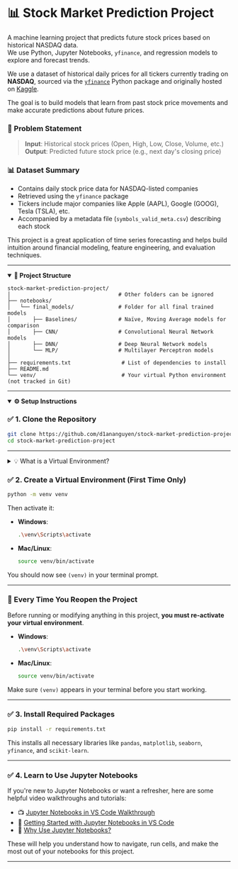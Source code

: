 # 📊 Stock Market Prediction Project 

A machine learning project that predicts future stock prices based on historical NASDAQ data.  
We use Python, Jupyter Notebooks, `yfinance`, and regression models to explore and forecast trends.

We use a dataset of historical daily prices for all tickers currently trading on **NASDAQ**, sourced via the [`yfinance`](https://pypi.org/project/yfinance/) Python package and originally hosted on [Kaggle](https://www.kaggle.com/datasets/jacksoncrow/stock-market-dataset/data).

The goal is to build models that learn from past stock price movements and make accurate predictions about future prices.

### 🧠 Problem Statement
> **Input**: Historical stock prices (Open, High, Low, Close, Volume, etc.)  
> **Output**: Predicted future stock price (e.g., next day's closing price)

### 📊 Dataset Summary
- Contains daily stock price data for NASDAQ-listed companies
- Retrieved using the `yfinance` package
- Tickers include major companies like Apple (AAPL), Google (GOOG), Tesla (TSLA), etc.
- Accompanied by a metadata file (`symbols_valid_meta.csv`) describing each stock

This project is a great application of time series forecasting and helps build intuition around financial modeling, feature engineering, and evaluation techniques.

---

<details open>
<summary> <strong>🧱 Project Structure</strong></summary>

```
stock-market-prediction-project/
│                                  # Other folders can be ignored
├── notebooks/
│   └── final_models/              # Folder for all final trained models
│       ├── Baselines/             # Naïve, Moving Average models for comparison
│       ├── CNN/                   # Convolutional Neural Network models
│       ├── DNN/                   # Deep Neural Network models
│       └── MLP/                   # Multilayer Perceptron models
│
├── requirements.txt                # List of dependencies to install
├── README.md                       
└── venv/                           # Your virtual Python environment (not tracked in Git)
```

</details>

---

<details open>
<summary> <strong>⚙️ Setup Instructions</strong></summary>


### ✅ 1. Clone the Repository
```bash
git clone https://github.com/d1ananguyen/stock-market-prediction-project.git
cd stock-market-prediction-project
```

---

<details>
<summary>💡 What is a Virtual Environment?</summary>

A virtual environment is an isolated space where all project-specific Python packages are installed.  
This prevents version conflicts and keeps your global Python installation clean — making sure you and your teammates all work in the same consistent environment.

</details>

### ✅ 2. Create a Virtual Environment (First Time Only)

```bash
python -m venv venv
```

Then activate it:

- **Windows**:
  ```bash
  .\venv\Scripts\activate
  ```

- **Mac/Linux**:
  ```bash
  source venv/bin/activate
  ```

You should now see `(venv)` in your terminal prompt.

---

### 🔁 Every Time You Reopen the Project

Before running or modifying anything in this project, **you must re-activate your virtual environment**.

- **Windows**:
  ```bash
  .\venv\Scripts\activate
  ```

- **Mac/Linux**:
  ```bash
  source venv/bin/activate
  ```

Make sure `(venv)` appears in your terminal before you start working.

---

### ✅ 3. Install Required Packages

```bash
pip install -r requirements.txt
```

This installs all necessary libraries like `pandas`, `matplotlib`, `seaborn`, `yfinance`, and `scikit-learn`.

---

### ✅ 4. Learn to Use Jupyter Notebooks 

If you're new to Jupyter Notebooks or want a refresher, here are some helpful video walkthroughs and tutorials:

- 📺 [Jupyter Notebooks in VS Code Walkthrough](https://www.youtube.com/watch?v=DA6ZAHBPF1U)
- 📘 [Getting Started with Jupyter Notebooks in VS Code](https://www.youtube.com/watch?v=suAkMeWJ1yE)
- 🧠 [Why Use Jupyter Notebooks?](https://www.youtube.com/watch?v=cKFp8DBF75Y)

These will help you understand how to navigate, run cells, and make the most out of your notebooks for this project.

</details>

---
